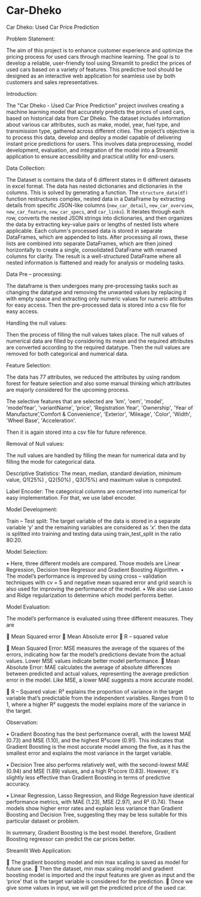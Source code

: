# Car-Dheko


Car Dheko: Used Car Price Prediction

Problem Statement:

The aim of this project is to enhance customer experience and optimize the pricing process for used cars through machine learning. The goal is to develop a reliable, user-friendly tool using Streamlit to predict the prices of used cars based on a variety of features. This predictive tool should be designed as an interactive web application for seamless use by both customers and sales representatives.

Introduction:

The "Car Dheko - Used Car Price Prediction" project involves creating a machine learning model that accurately predicts the prices of used cars, based on historical data from Car Dheko. The dataset includes information about various car attributes, such as make, model, year, fuel type, and transmission type, gathered across different cities. The project’s objective is to process this data, develop and deploy a model capable of delivering instant price predictions for users. This involves data preprocessing, model development, evaluation, and integration of the model into a Streamlit application to ensure accessibility and practical utility for end-users.

Data Collection: 

The Dataset is contains the data of 6 different states in 6 different datasets in excel format.
The data has nested dictionaries and dictionaries in the columns. This is solved by generating a function. The `structure_data(df)` function restructures complex, nested data in a DataFrame by extracting details from specific JSON-like columns (`new_car_detail`, `new_car_overview`, `new_car_feature`, `new_car_specs`, and `car_links`). It iterates through each row, converts the nested JSON strings into dictionaries, and then organizes the data by extracting key-value pairs or lengths of nested lists where applicable. Each column's processed data is stored in separate DataFrames, which are appended to lists. After processing all rows, these lists are combined into separate DataFrames, which are then joined horizontally to create a single, consolidated DataFrame with renamed columns for clarity. The result is a well-structured DataFrame where all nested information is flattened and ready for analysis or modeling tasks.

Data Pre – processing:

The dataframe is then undergoes many pre-processing tasks such as changing the datatype and removing the unwanted values by replacing it with empty space and extracting only numeric values for numeric attributes for easy access. Then the pre-processed data is stored into a csv file for easy access. 

Handling the null values:

Then the process of filling the null values takes place. The null values of numerical data are filled by considering its mean and the required attributes are converted according to the required datatype. Then the null values are removed for both categorical and numerical data. 

Feature Selection:

The data has 77 attributes, we reduced the attributes by using random forest for feature selection and also some manual thinking which attributes are majorly considered for the upcoming process. 

The selective features that are selected are  'km', 'oem', 'model', 'modelYear', 'variantName', 'price', 'Registration Year', 'Ownership', 'Year of Manufacture’,’Comfort & Convenience', 'Exterior', 'Mileage', 'Color', 'Width', 'Wheel Base', 'Acceleration'. 

Then it is again stored into a csv file for future reference.

Removal of Null values:

The null values are handled by filling the mean for numerical data and by filling the mode for categorical data. 

Descriptive Statistics:
The mean, median, standard deviation, minimum value, Q1(25%) , Q2(50%) , Q3(75%) and maximum value is computed.

Label Encoder:
	The categorical columns are converted into numerical for easy implementation. For that, we use label encoder.

Model Development:

Train – Test split:
	The target variable of the data is stored in a separate variable ‘y’ and the remaining variables are considered as ‘x’. then the data is splitted into training and testing data using train_test_split in the ratio 80:20.

Model Selection:

•	Here, three different models are compared. Those models are Linear Regression, Decision tree Regressor and Gradient Boosting Algorithm. 
•	The model’s performance is improved by using cross – validation techniques with cv = 5 and negative mean squared error and grid search is also used for improving the performance of the model.
•	We also use Lasso and Ridge regularization to determine which model performs better.

Model Evaluation:

The model’s performance is evaluated using three different measures. They are 

	Mean Squared error
	Mean Absolute error
	R – squared value
	
	Mean Squared Error:
		MSE measures the average of the squares of the errors, indicating how far the model’s predictions deviate from the actual values. Lower MSE values indicate better model performance.
	Mean Absolute Error:
	MAE calculates the average of absolute differences between predicted and actual values, representing the average prediction error in the model. Like MSE, a lower MAE suggests a more accurate model.

	R – Squared value:
	R² explains the proportion of variance in the target variable that’s predictable from the independent variables. Ranges from 0 to 1, where a higher R² suggests the model explains more of the variance in the target.

Observation:

•	Gradient Boosting has the best performance overall, with the lowest MAE (0.73) and MSE (1.10), and the highest R²score (0.91). This indicates that Gradient Boosting is the most accurate model among the five, as it has the smallest error and explains the most variance in the target variable.

•	Decision Tree also performs relatively well, with the second-lowest MAE (0.94) and MSE (1.89) values, and a high R²score (0.83). However, it's slightly less effective than Gradient Boosting in terms of predictive accuracy.

•	Linear Regression, Lasso Regression, and Ridge Regression have identical performance metrics, with MAE (1.23), MSE (2.97), and R² (0.74). These models show higher error rates and explain less variance than Gradient Boosting and Decision Tree, suggesting they may be less suitable for this particular dataset or problem.

In summary, Gradient Boosting is the best model. therefore, Gradient Boosting regressor can predict the car prices better.
 
Streamlit Web Application:

	The gradient boosting model and min max scaling is saved as model for future use. 
	Then the dataset, min max scaling model and gradient boosting model is imported and the input features are given as input and the ‘price’ that is the target variable is considered for the prediction.
	Once we give some values in input, we will get the predicted price of the used car.

 






